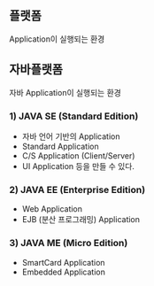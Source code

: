 ## 플랫폼
Application이 실행되는 환경

## 자바플랫폼
자바 Application이 실행되는 환경

### 1) JAVA SE (Standard Edition)
* 자바 언어 기반의 Application
* Standard Application
*  C/S Application (Client/Server)
*  UI Application
등을 만들 수 있다.

### 2) JAVA EE (Enterprise Edition)
* Web Application
* EJB (분산 프로그래밍) Application

### 3) JAVA ME (Micro Edition)
* SmartCard Application
* Embedded Application
<!--stackedit_data:
eyJoaXN0b3J5IjpbLTE1OTU0NzY0OF19
-->